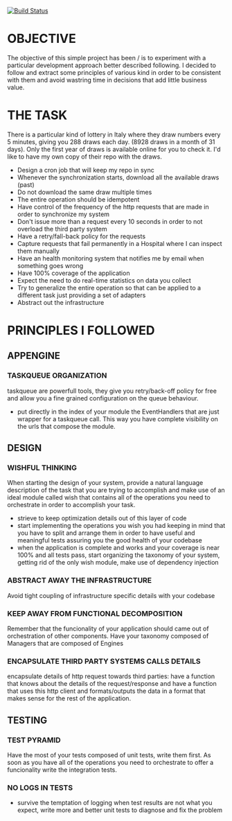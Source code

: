 [![Build Status](https://drone.io/github.com/JackNova/draws-service/status.png)](https://drone.io/github.com/JackNova/draws-service/latest)

# OBJECTIVE

The objective of this simple project has been / is to experiment with a particular development approach better described following.
I decided to follow and extract some principles of various kind in order to be consistent with them and avoid wastring time in decisions that add little business value.

# THE TASK

There is a particular kind of lottery in Italy where they draw numbers every 5 minutes, giving you 288 draws each day. (8928 draws in a month of 31 days).
Only the first year of draws is available online for you to check it.
I'd like to have my own copy of their repo with the draws.

- Design a cron job that will keep my repo in sync
- Whenever the synchronization starts, download all the available draws (past)
- Do not download the same draw multiple times
- The entire operation should be idempotent
- Have control of the frequency of the http requests that are made in order to synchronize my system
- Don't issue more than a request every 10 seconds in order to not overload the third party system
- Have a retry/fall-back policy for the requests
- Capture requests that fail permanently in a Hospital where I can inspect them manually
- Have an health monitoring system that notifies me by email when something goes wrong
- Have 100% coverage of the application
- Expect the need to do real-time statistics on data you collect
- Try to generalize the entire operation so that can be applied to a different task just providing a set of adapters
- Abstract out the infrastructure


# PRINCIPLES I FOLLOWED

## APPENGINE

### TASKQUEUE ORGANIZATION

taskqueue are powerfull tools, they give you retry/back-off policy for free and allow you a fine grained configuration on the queue behaviour.

- put directly in the index of your module the EventHandlers that are just wrapper for a taskqueue call. This way you have complete visibility on the urls that compose the module.

## DESIGN

### WISHFUL THINKING

When starting the design of your system, provide a natural language description of the task that you are trying to accomplish and make use of an ideal module called wish that contains all of the operations you need to orchestrate in order to accomplish your task.

- strieve to keep optimization details out of this layer of code
- start implementing the operations you wish you had keeping in mind that you have to split and arrange them in order to have useful and meaningful tests assuring you the good health of your codebase
- when the application is complete and works and your coverage is near 100% and all tests pass, start organizing the taxonomy of your system, getting rid of the only wish module, make use of dependency injection

### ABSTRACT AWAY THE INFRASTRUCTURE

Avoid tight coupling of infrastructure specific details with your codebase

### KEEP AWAY FROM FUNCTIONAL DECOMPOSITION

Remember that the funcionality of your application should came out of orchestration of other components.
Have your taxonomy composed of Managers that are composed of Engines

### ENCAPSULATE THIRD PARTY SYSTEMS CALLS DETAILS

encapsulate details of http request towards third parties: have a function that knows about the details of the request/response and have a function that uses this http client and formats/outputs the data in a format that makes sense for the rest of the application.


## TESTING

### TEST PYRAMID

Have the most of your tests composed of unit tests, write them first. As soon as you have all of the operations you need to orchestrate to offer a funcionality write the integration tests.

### NO LOGS IN TESTS

- survive the temptation of logging when test results are not what you expect, write more and better unit tests to diagnose and fix the problem


